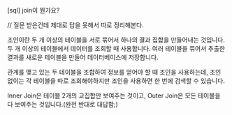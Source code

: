 <!--
파일 이름은 날짜-카테고리 (예시: 2021-03-21-network.md)
-->

[sql] join이 뭔가요?

// 질문 받은건데 제대로 답을 못해서 따로 정리해본다.

조인이란 두 개 이상의 테이블을 서로 묶어서 하나의 결과 집합을 만들어내는 것입니다. 두 개 이상의 테이블에서 데이터를 조회할 때 사용합니다. 여러 테이블을 묶어서 추출한 결과를 새로운 테이블을 만들어 데이터베이스에 저장합니다.

관계를 맺고 있는 두 테이블을 조합하여 정보를 얻어야 할 때 조인을 사용하는데, 조인 없이는 각 테이블을 따로 조회해야하지만 조인을 사용하면 한 번에 검색할 수 있습니다.

Inner Join은 테이블 2개의 교집합만 보여주는 것이고, Outer Join은 모든 테이블을 다 보여주는 것입니다.(완전 반대로 대답함;)
